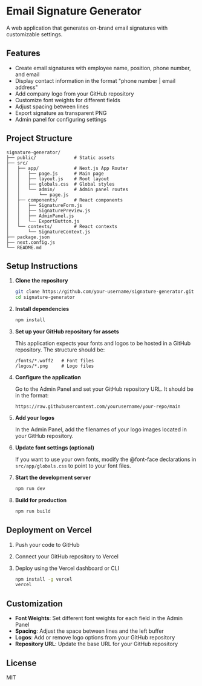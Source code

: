 # Email Signature Generator

A web application that generates on-brand email signatures with customizable settings.

## Features

- Create email signatures with employee name, position, phone number, and email
- Display contact information in the format "phone number | email address"
- Add company logo from your GitHub repository
- Customize font weights for different fields
- Adjust spacing between lines
- Export signature as transparent PNG
- Admin panel for configuring settings

## Project Structure

```
signature-generator/
├── public/              # Static assets
├── src/
│   ├── app/             # Next.js App Router
│   │   ├── page.js      # Main page
│   │   ├── layout.js    # Root layout
│   │   ├── globals.css  # Global styles
│   │   └── admin/       # Admin panel routes
│   │       └── page.js
│   ├── components/      # React components
│   │   ├── SignatureForm.js
│   │   ├── SignaturePreview.js
│   │   ├── AdminPanel.js
│   │   └── ExportButton.js
│   └── contexts/        # React contexts
│       └── SignatureContext.js
├── package.json
├── next.config.js
└── README.md
```

## Setup Instructions

1. **Clone the repository**

   ```bash
   git clone https://github.com/your-username/signature-generator.git
   cd signature-generator
   ```

2. **Install dependencies**

   ```bash
   npm install
   ```

3. **Set up your GitHub repository for assets**

   This application expects your fonts and logos to be hosted in a GitHub repository. The structure should be:

   ```
   /fonts/*.woff2   # Font files
   /logos/*.png     # Logo files
   ```

4. **Configure the application**

   Go to the Admin Panel and set your GitHub repository URL. It should be in the format:
   
   ```
   https://raw.githubusercontent.com/yourusername/your-repo/main
   ```

5. **Add your logos**

   In the Admin Panel, add the filenames of your logo images located in your GitHub repository.

6. **Update font settings (optional)**

   If you want to use your own fonts, modify the @font-face declarations in `src/app/globals.css` to point to your font files.

7. **Start the development server**

   ```bash
   npm run dev
   ```

8. **Build for production**

   ```bash
   npm run build
   ```

## Deployment on Vercel

1. Push your code to GitHub

2. Connect your GitHub repository to Vercel

3. Deploy using the Vercel dashboard or CLI

   ```bash
   npm install -g vercel
   vercel
   ```

## Customization

- **Font Weights**: Set different font weights for each field in the Admin Panel
- **Spacing**: Adjust the space between lines and the left buffer
- **Logos**: Add or remove logo options from your GitHub repository
- **Repository URL**: Update the base URL for your GitHub repository

## License

MIT
